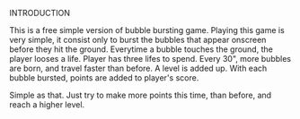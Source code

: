 INTRODUCTION

This is a free simple version of bubble bursting game.
Playing this game is very simple, it consist only to burst the bubbles that appear onscreen before they hit the ground.
Everytime a bubble touches the ground, the player looses a life. Player has three lifes to spend.
Every 30", more bubbles are born, and travel faster than before. A level is added up.
With each bubble bursted, points are added to player's score.

Simple as that. Just try to make more points this time, than before, and reach a higher level.